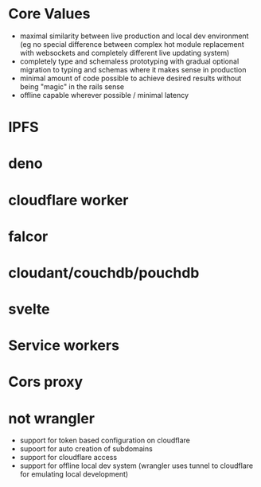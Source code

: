 # Core Values

  - maximal similarity between live production and local dev environment (eg no special difference between complex hot module replacement with websockets and completely different live updating system)
  - completely type and schemaless prototyping with gradual optional migration to typing and schemas where it makes sense in production
  - minimal amount of code possible to achieve desired results without being "magic" in the rails sense
  - offline capable wherever possible / minimal latency

# IPFS

# deno

# cloudflare worker

# falcor

# cloudant/couchdb/pouchdb

# svelte

# Service workers

# Cors proxy

# not wrangler
  - support for token based configuration on cloudflare
  - supoort for auto creation of subdomains
  - support for cloudflare access
  - support for offline local dev system (wrangler uses tunnel to cloudflare for emulating local development)